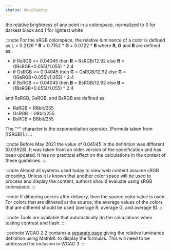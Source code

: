 ```yaml
---
status: developing
---
```


the relative brightness of any point in a colorspace, normalized to 0 for darkest black and 1 for lightest white

:::note
For the sRGB colorspace, the relative luminance of a color is defined as L = 0.2126 * **R** + 0.7152 * **G** + 0.0722 * **B** where **R**, **G** and **B** are defined as:

- if RsRGB <= 0.04045 then **R** = RsRGB/12.92 else **R** = ((RsRGB+0.055)/1.055) ^ 2.4
- if GsRGB <= 0.04045 then **G** = GsRGB/12.92 else **G** = ((GsRGB+0.055)/1.055) ^ 2.4
- if BsRGB <= 0.04045 then **B** = BsRGB/12.92 else **B** = ((BsRGB+0.055)/1.055) ^ 2.4

and RsRGB, GsRGB, and BsRGB are defined as:

- RsRGB = R8bit/255
- GsRGB = G8bit/255
- BsRGB = B8bit/255

The "^" character is the exponentiation operator. (Formula taken from [[SRGB]].)
:::

:::note
Before May 2021 the value of 0.04045 in the definition was different (0.03928). It was taken from an older version of the specification and has been updated. It has no practical effect on the calculations in the context of these guidelines.
:::

:::note
Almost all systems used today to view web content assume sRGB encoding. Unless it is known that another color space will be used to process and display the content, authors should evaluate using sRGB colorspace.
:::

:::note
If dithering occurs after delivery, then the source color value is used. For colors that are dithered at the source, the average values of the colors that are dithered should be used (average R, average G, and average B). 
:::

:::note
Tools are available that automatically do the calculations when testing contrast and flash. 
:::

:::ednote
WCAG 2.2 contains a [separate page](https://www.w3.org/TR/WCAG22/relative-luminance.html) giving the relative luminance definition using MathML to display the formulas. This will need to be addressed for inclusion in WCAG 3.
:::
